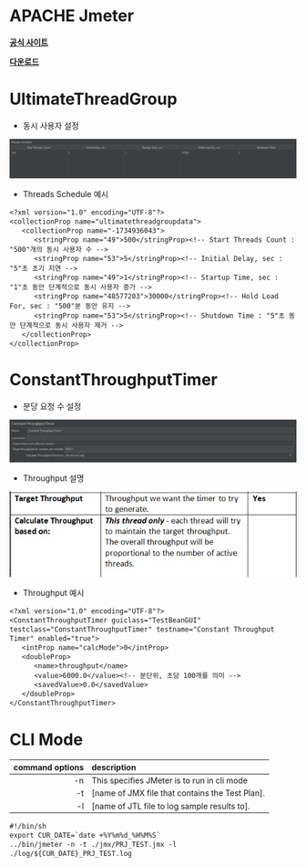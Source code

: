 APACHE Jmeter
=====

[**공식 사이트**](https://jmeter.apache.org)

[**다운로드**](https://jmeter.apache.org/download_jmeter.cgi)

UltimateThreadGroup
=====

   - 동시 사용자 설정
   
<img title="cloud-native" src="./images/jmeter_threads.png" alt="jmeter-threads" width="800px">

   - Threads Schedule 예시
   
```
<?xml version="1.0" encoding="UTF-8"?>
<collectionProp name="ultimatethreadgroupdata">
   <collectionProp name="-1734936043">
      <stringProp name="49">500</stringProp><!-- Start Threads Count : "500"개의 동시 사용자 수 -->
      <stringProp name="53">5</stringProp><!-- Initial Delay, sec : "5"초 초기 지연 -->
      <stringProp name="49">1</stringProp><!-- Startup Time, sec : "1"초 동안 단계적으로 동시 사용자 증가 -->
      <stringProp name="48577203">30000</stringProp><!-- Hold Load For, sec : "500"분 동안 유지 -->
      <stringProp name="53">5</stringProp><!-- Shutdown Time : "5"초 동안 단계적으로 동시 사용자 제거 -->
   </collectionProp>
</collectionProp>
```

ConstantThroughputTimer
=====

   - 분당 요청 수 설정

<img title="cloud-native" src="./images/jmeter_throughput1.png" alt="jmeter-throughout" width="800px">

   - Throughput 설명

<img title="cloud-native" src="./images/jmeter_throughput2.png" alt="jmeter-throughout" width="800px">

   - Throughput 예시

```
<?xml version="1.0" encoding="UTF-8"?>
<ConstantThroughputTimer guiclass="TestBeanGUI" testclass="ConstantThroughputTimer" testname="Constant Throughput Timer" enabled="true">
   <intProp name="calcMode">0</intProp>
   <doubleProp>
      <name>throughput</name>
      <value>6000.0</value><!-- 분단위, 초당 100개를 의미 -->
      <savedValue>0.0</savedValue>
   </doubleProp>
</ConstantThroughputTimer>
```

CLI Mode
=====

| command options | description |
| ---: | :--- |
| -n | This specifies JMeter is to run in cli mode |
| -t | [name of JMX file that contains the Test Plan]. |
| -l | [name of JTL file to log sample results to]. |

```
#!/bin/sh
export CUR_DATE=`date +%Y%m%d_%H%M%S`
../bin/jmeter -n -t ./jmx/PRJ_TEST.jmx -l ./log/${CUR_DATE}_PRJ_TEST.log
```
